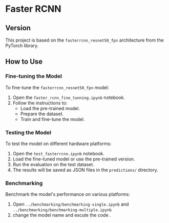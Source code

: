 # Faster RCNN

## **Version**
This project is based on the `fasterrcnn_resnet50_fpn` architecture from the PyTorch library.

## **How to Use**

### Fine-tuning the Model
To fine-tune the `fasterrcnn_resnet50_fpn` model:
1. Open the `faster_rcnn_fine_tunning.ipynb` notebook.
2. Follow the instructions to:
   - Load the pre-trained model.
   - Prepare the dataset.
   - Train and fine-tune the model.

### Testing the Model
To test the model on different hardware platforms:
1. Open the `test_fasterrcnn.ipynb` notebook.
2. Load the fine-tuned model or use the pre-trained version.
3. Run the evaluation on the test dataset.
4. The results will be saved as JSON files in the `predictions/` directory.

### Benchmarking
Benchmark the model's performance on various platforms:
1. Open `../benchmarking/benchmarking-single.ipynb` and `../benchmarking/benchmarking-multiple.ipynb`
2. change the model name and excute the code .